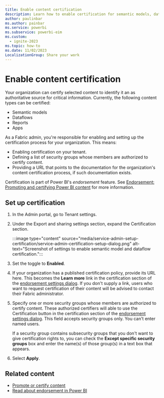 ```yaml
---
title: Enable content certification
description: Learn how to enable certification for semantic models, dataflows, reports, and apps.
author: paulinbar
ms.author: painbar
ms.service: powerbi
ms.subservice: powerbi-eim
ms.custom:
  - ignite-2023
ms.topic: how-to
ms.date: 11/02/2023
LocalizationGroup: Share your work
---
```


# Enable content certification

Your organization can certify selected content to identify it an as authoritative source for critical information. Currently, the following content types can be certified:
* Semantic models
* Dataflows
* Reports
* Apps

As a Fabric admin, you're responsible for enabling and setting up the certification process for your organization. This means:
* Enabling certification on your tenant.
* Defining a list of security groups whose members are authorized to certify content.
* Providing a URL that points to the documentation for the organization's content certification process, if such documentation exists.

Certification is part of Power BI's *endorsement* feature. See [Endorsement: Promoting and certifying Power BI content](/power-bi/collaborate-share/service-endorsement-overview) for more information.

## Set up certification

1. In the Admin portal, go to Tenant settings.
1. Under the Export and sharing settings section, expand the Certification section.

    :::image type="content" source="media/service-admin-setup-certification/service-admin-certification-setup-dialog.png" alt-text="Screenshot of settings to enable semantic model and dataflow certification.":::

1. Set the toggle to **Enabled**.
1. If your organization has a published certification policy, provide its URL here. This becomes the **Learn more** link in the certification section of the [endorsement settings dialog](/power-bi/collaborate-share/service-endorse-content#request-content-certification). If you don't supply a link, users who want to request certification of their content will be advised to contact their Fabric administrator.
1. Specify one or more security groups whose members are authorized to certify content. These authorized certifiers will able to use the Certification button in the certification section of the [endorsement settings dialog](/power-bi/collaborate-share/service-endorse-content#certify-content). This field accepts security groups only. You can't enter named users.

    If a security group contains subsecurity groups that you don't want to give certification rights to, you can check the **Except specific security groups** box and enter the name(s) of those group(s) in a text box that appears.
1. Select **Apply**.

## Related content

- [Promote or certify content](/power-bi/collaborate-share/service-endorse-content)
- [Read about endorsement in Power BI](/power-bi/collaborate-share/service-endorsement-overview)
